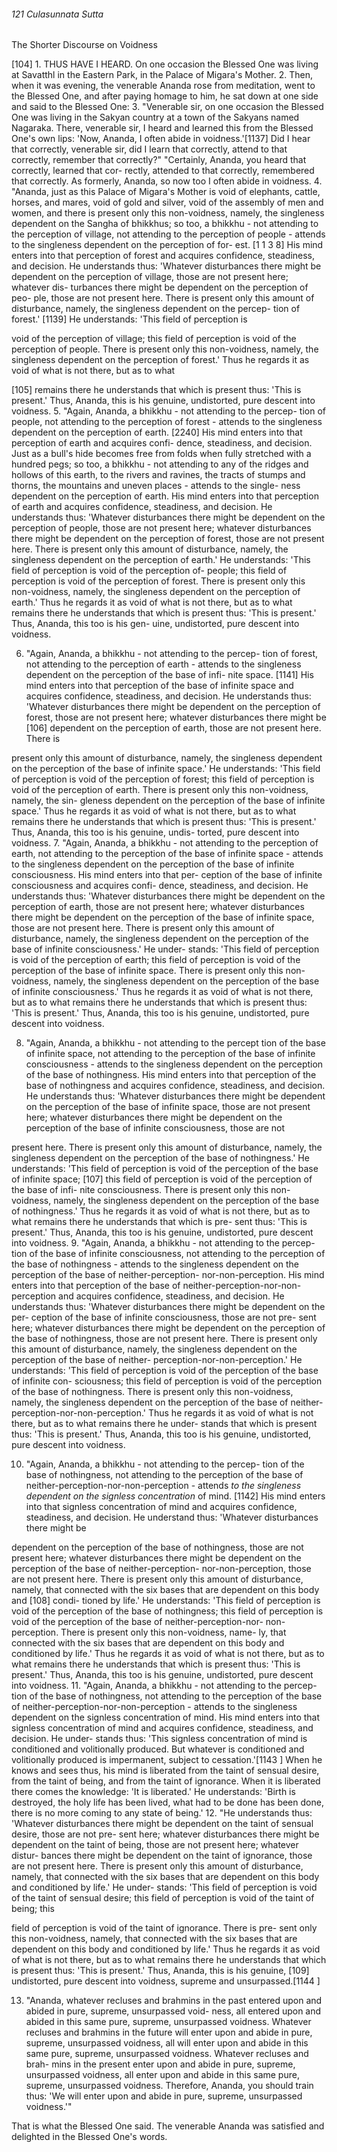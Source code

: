###### 121 Culasunnata Sutta

 The Shorter Discourse on Voidness

[104] 1. THUS HAVE I HEARD. On one occasion the Blessed One
was living at Savatthl in the Eastern Park, in the Palace of
Migara's Mother.
2. Then, when it was evening, the venerable Ananda rose from
meditation, went to the Blessed One, and after paying homage
to him, he sat down at one side and said to the Blessed One:
3. "Venerable sir, on one occasion the Blessed One was living
in the Sakyan country at a town of the Sakyans named
Nagaraka. There, venerable sir, I heard and learned this from
the Blessed One's own lips: 'Now, Ananda, I often abide in
voidness.'[1137] Did I hear that correctly, venerable sir, did I learn
that correctly, attend to that correctly, remember that correctly?"
"Certainly, Ananda, you heard that correctly, learned that cor-
rectly, attended to that correctly, remembered that correctly. As
formerly, Ananda, so now too I often abide in voidness.
4. "Ananda, just as this Palace of Migara's Mother is void of
elephants, cattle, horses, and mares, void of gold and silver,
void of the assembly of men and women, and there is present
only this non-voidness, namely, the singleness dependent on the
Sangha of bhikkhus; so too, a bhikkhu - not attending to the
perception of village, not attending to the perception of people -
attends to the singleness dependent on the perception of for-
est. [1 1 3 8] His mind enters into that perception of forest and
acquires confidence, steadiness, and decision. He understands
thus: 'Whatever disturbances there might be dependent on the
perception of village, those are not present here; whatever dis-
turbances there might be dependent on the perception of peo-
ple, those are not present here. There is present only this amount
of disturbance, namely, the singleness dependent on the percep-
tion of forest.' [1139] He understands: 'This field of perception is

void of the perception of village; this field of perception is void of
the perception of people. There is present only this non-voidness,
namely, the singleness dependent on the perception of forest.'
Thus he regards it as void of what is not there, but as to what

[105] remains there he understands that which is present thus:
'This is present.' Thus, Ananda, this is his genuine, undistorted,
pure descent into voidness.
5. "Again, Ananda, a bhikkhu - not attending to the percep-
tion of people, not attending to the perception of forest - attends
to the singleness dependent on the perception of earth. [2240] His
mind enters into that perception of earth and acquires confi-
dence, steadiness, and decision. Just as a bull's hide becomes
free from folds when fully stretched with a hundred pegs; so
too, a bhikkhu - not attending to any of the ridges and hollows
of this earth, to the rivers and ravines, the tracts of stumps and
thorns, the mountains and uneven places - attends to the single-
ness dependent on the perception of earth. His mind enters into
that perception of earth and acquires confidence, steadiness, and
decision. He understands thus: 'Whatever disturbances there
might be dependent on the perception of people, those are not
present here; whatever disturbances there might be dependent
on the perception of forest, those are not present here. There is
present only this amount of disturbance, namely, the singleness
dependent on the perception of earth.' He understands: 'This
field of perception is void of the perception of- people; this field
of perception is void of the perception of forest. There is present
only this non-voidness, namely, the singleness dependent on the
perception of earth.' Thus he regards it as void of what is not
there, but as to what remains there he understands that which is
present thus: 'This is present.' Thus, Ananda, this too is his gen-
uine, undistorted, pure descent into voidness.

6. "Again, Ananda, a bhikkhu - not attending to the percep-
tion of forest, not attending to the perception of earth - attends
to the singleness dependent on the perception of the base of infi-
nite space. [1141] His mind enters into that perception of the base of
infinite space and acquires confidence, steadiness, and decision.
He understands thus: 'Whatever disturbances there might be
dependent on the perception of forest, those are not present
here; whatever disturbances there might be [106] dependent on
the perception of earth, those are not present here. There is

present only this amount of disturbance, namely, the singleness
dependent on the perception of the base of infinite space.' He
understands: 'This field of perception is void of the perception
of forest; this field of perception is void of the perception of
earth. There is present only this non-voidness, namely, the sin-
gleness dependent on the perception of the base of infinite
space.' Thus he regards it as void of what is not there, but as to
what remains there he understands that which is present thus:
'This is present.' Thus, Ananda, this too is his genuine, undis-
torted, pure descent into voidness.
7. "Again, Ananda, a bhikkhu - not attending to the perception
of earth, not attending to the perception of the base of infinite
space - attends to the singleness dependent on the perception of
the base of infinite consciousness. His mind enters into that per-
ception of the base of infinite consciousness and acquires confi-
dence, steadiness, and decision. He understands thus: 'Whatever
disturbances there might be dependent on the perception of
earth, those are not present here; whatever disturbances there
might be dependent on the perception of the base of infinite
space, those are not present here. There is present only this
amount of disturbance, namely, the singleness dependent on the
perception of the base of infinite consciousness.' He under-
stands: 'This field of perception is void of the perception of
earth; this field of perception is void of the perception of the
base of infinite space. There is present only this non-voidness,
namely, the singleness dependent on the perception of the base
of infinite consciousness.' Thus he regards it as void of what is
not there, but as to what remains there he understands that
which is present thus: 'This is present.' Thus, Ananda, this too is
his genuine, undistorted, pure descent into voidness.

8. "Again, Ananda, a bhikkhu - not attending to the percept
tion of the base of infinite space, not attending to the perception
of the base of infinite consciousness - attends to the singleness
dependent on the perception of the base of nothingness. His
mind enters into that perception of the base of nothingness and
acquires confidence, steadiness, and decision. He understands
thus: 'Whatever disturbances there might be dependent on the
perception of the base of infinite space, those are not present
here; whatever disturbances there might be dependent on the
perception of the base of infinite consciousness, those are not

present here. There is present only this amount of disturbance,
namely, the singleness dependent on the perception of the base
of nothingness.' He understands: 'This field of perception is
void of the perception of the base of infinite space; [107] this
field of perception is void of the perception of the base of infi-
nite consciousness. There is present only this non-voidness,
namely, the singleness dependent on the perception of the base
of nothingness.' Thus he regards it as void of what is not there,
but as to what remains there he understands that which is pre-
sent thus: 'This is present.' Thus, Ananda, this too is his genuine,
undistorted, pure descent into voidness.
9. "Again, Ananda, a bhikkhu - not attending to the percep-
tion of the base of infinite consciousness, not attending to the
perception of the base of nothingness - attends to the singleness
dependent on the perception of the base of neither-perception-
nor-non-perception. His mind enters into that perception of the
base of neither-perception-nor-non-perception and acquires
confidence, steadiness, and decision. He understands thus:
'Whatever disturbances there might be dependent on the per-
ception of the base of infinite consciousness, those are not pre-
sent here; whatever disturbances there might be dependent on
the perception of the base of nothingness, those are not present
here. There is present only this amount of disturbance, namely,
the singleness dependent on the perception of the base of neither-
perception-nor-non-perception.' He understands: 'This field of
perception is void of the perception of the base of infinite con-
sciousness; this field of perception is void of the perception of the
base of nothingness. There is present only this non-voidness,
namely, the singleness dependent on the perception of the base of
neither-perception-nor-non-perception.' Thus he regards it as
void of what is not there, but as to what remains there he under-
stands that which is present thus: 'This is present.' Thus, Ananda,
this too is his genuine, undistorted, pure descent into voidness.

10. "Again, Ananda, a bhikkhu - not attending to the percep-
tion of the base of nothingness, not attending to the perception
of the base of neither-perception-nor-non-perception - attends
_to the singleness_ _dependent_ _on the signless concentration_ of
mind. [1142] His mind enters into that signless concentration of
mind and acquires confidence, steadiness, and decision. He
understand thus: 'Whatever disturbances there might be

dependent on the perception of the base of nothingness, those
are not present here; whatever disturbances there might be
dependent on the perception of the base of neither-perception-
nor-non-perception, those are not present here. There is present
only this amount of disturbance, namely, that connected with
the six bases that are dependent on this body and [108] condi-
tioned by life.' He understands: 'This field of perception is void of
the perception of the base of nothingness; this field of perception
is void of the perception of the base of neither-perception-nor-
non-perception. There is present only this non-voidness, name-
ly, that connected with the six bases that are dependent on this
body and conditioned by life.' Thus he regards it as void of
what is not there, but as to what remains there he understands
that which is present thus: 'This is present.' Thus, Ananda, this
too is his genuine, undistorted, pure descent into voidness.
11. "Again, Ananda, a bhikkhu - not attending to the percep-
tion of the base of nothingness, not attending to the perception
of the base of neither-perception-nor-non-perception - attends
to the singleness dependent on the signless concentration of
mind. His mind enters into that signless concentration of mind
and acquires confidence, steadiness, and decision. He under-
stands thus: 'This signless concentration of mind is conditioned
and volitionally produced. But whatever is conditioned and
volitionally produced is impermanent, subject to cessation.'[1143 ]
When he knows and sees thus, his mind is liberated from the
taint of sensual desire, from the taint of being, and from the taint
of ignorance. When it is liberated there comes the knowledge: 'It
is liberated.' He understands: 'Birth is destroyed, the holy life
has been lived, what had to be done has been done, there is no
more coming to any state of being.'
12. "He understands thus: 'Whatever disturbances there might
be dependent on the taint of sensual desire, those are not pre-
sent here; whatever disturbances there might be dependent on
the taint of being, those are not present here; whatever distur-
bances there might be dependent on the taint of ignorance,
those are not present here. There is present only this amount of
disturbance, namely, that connected with the six bases that are
dependent on this body and conditioned by life.' He under-
stands: 'This field of perception is void of the taint of sensual
desire; this field of perception is void of the taint of being; this

field of perception is void of the taint of ignorance. There is pre-
sent only this non-voidness, namely, that connected with the six
bases that are dependent on this body and conditioned by life.'
Thus he regards it as void of what is not there, but as to what
remains there he understands that which is present thus: 'This is
present.' Thus, Ananda, this is his genuine, [109] undistorted,
pure descent into voidness, supreme and unsurpassed.[1144 ]

13. "Ananda, whatever recluses and brahmins in the past
entered upon and abided in pure, supreme, unsurpassed void-
ness, all entered upon and abided in this same pure, supreme,
unsurpassed voidness. Whatever recluses and brahmins in the
future will enter upon and abide in pure, supreme, unsurpassed
voidness, all will enter upon and abide in this same pure,
supreme, unsurpassed voidness. Whatever recluses and brah-
mins in the present enter upon and abide in pure, supreme,
unsurpassed voidness, all enter upon and abide in this same
pure, supreme, unsurpassed voidness. Therefore, Ananda, you
should train thus: 'We will enter upon and abide in pure,
supreme, unsurpassed voidness.'"

That is what the Blessed One said. The venerable Ananda was
satisfied and delighted in the Blessed One's words.
